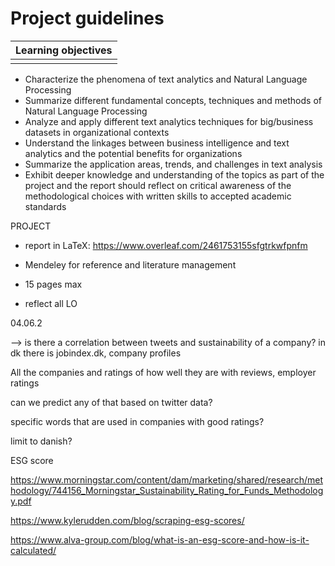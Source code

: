 # Project guidelines 

| Learning objectives |
| ------------------- |
|                     |

- Characterize the phenomena of text analytics and Natural Language Processing
- Summarize different fundamental concepts, techniques and methods of Natural Language Processing
- Analyze and apply different text analytics techniques for big/business datasets in organizational contexts
- Understand the linkages between business intelligence and text analytics and the potential benefits for organizations
- Summarize the application areas, trends, and challenges in text analysis
- Exhibit deeper knowledge and understanding of the topics as part of the project and the report should reflect on critical awareness of the methodological choices with written skills to accepted academic standards



PROJECT

- report in LaTeX: https://www.overleaf.com/2461753155sfgtrkwfpnfm

- Mendeley for reference and literature management

- 15 pages max

- reflect all LO

  

04.06.2

—> is there a correlation between tweets and sustainability of a company?
in dk there is jobindex.dk, company profiles

All the companies and ratings of how well they are with reviews, employer ratings

can we predict any of that based on twitter data?

specific words that are used in companies with good ratings?

limit to danish?



ESG score

https://www.morningstar.com/content/dam/marketing/shared/research/methodology/744156_Morningstar_Sustainability_Rating_for_Funds_Methodology.pdf

https://www.kylerudden.com/blog/scraping-esg-scores/

https://www.alva-group.com/blog/what-is-an-esg-score-and-how-is-it-calculated/

